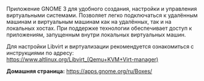 Приложение GNOME 3 для удобного создания, настройки и управления виртуальными системами.
Позволяет легко подключаться к удалённым машинам и виртуальным машинам как на удалённых, так и на локальных хостах.
При поддержке технологии обеспечивает доступ к приложениям, запущенным внутри локальных виртуальных машин.

Для настройки Libvirt и виртуализации рекомендуется ознакомиться с инструкциями по адресу: <https://www.altlinux.org/Libvirt_(Qemu+KVM+Virt-manager)>

**Домашняя страница:** <https://apps.gnome.org/ru/Boxes/>
